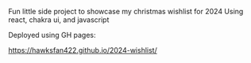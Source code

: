 Fun little side project to showcase my christmas wishlist for 2024
Using react, chakra ui, and javascript

Deployed using GH pages:

https://hawksfan422.github.io/2024-wishlist/
